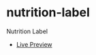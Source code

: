 # nutrition-label
 Nutrition Label
 <ul>
 <li>
 <a href="https://codringavan.github.io/nutrition-label/">Live Preview</a>
 </li>
 </ul>